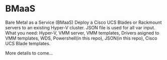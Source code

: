# BMaaS
Bare Metal as a Service (BMaaS)
Deploy a Cisco UCS Blades or Rackmount servers to an existing Hyper-V cluster. JSON file is used for all var input.
What you need:
Hyper-V,
VMM server,
VMM templates,
Drivers asigned to VMM templates,
WDS,
Powershell(in this repo),
JSON(in this repo),
Cisco UCS Blade templates.

More details to come...
